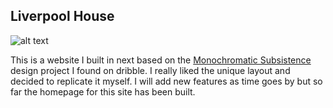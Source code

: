 ## Liverpool House

![alt text](https://cdn.dribbble.com/users/1235878/screenshots/14422335/media/464aa8ee48ca1c1849987f0984e832eb.gif)

This is a website I built in next based on the [Monochromatic Subsistence](https://dribbble.com/shots/14422335-Monochromatic-Subsistence) design project I found on dribble. I really liked the unique layout and decided to replicate it myself. I will add new features as time goes by but so far the homepage for this site has been built.
